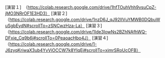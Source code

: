 [演習１]　（https://colab.research.google.com/drive/1hfTOuhVhh9vsuCpZ-jMO3NRrOF1E3HD3）
[演習２]　（https://colab.research.google.com/drive/1nzD6J_qJ92IIVuYMWB0DQbuWuSgbEydN#scrollTo=zSNCwzHza-La）
[演習３]　（https://colab.research.google.com/drive/1Ide3IowNs2BZhNAfhWQ-DFxie_Cq9b6j#scrollTo=0PeaoacHbo4J）
[演習４]　（https://colab.research.google.com/drive/1-J6zyqKriwaX3ub4YvViOCCW7k8YIqEj#scrollTo=ximrSRoUcOFB）
